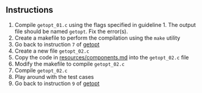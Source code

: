 ## Instructions
1. Compile `getopt_01.c` using the flags specified in guideline 1. The output file should be named `getopt`. Fix the error(s).
2. Create a makefile to perform the compilation using the `make` utility
3. Go back to instruction `7` of [getopt](https://github.com/Berthran/C_Lessons/blob/main/getopt/README.md)
4. Create a new file `getopt_02.c`
5. Copy the code in [resources/components.md](https://github.com/Berthran/C_Lessons/blob/main/getopt/resources/components.md) into the `getopt_02.c` file
6. Modify the makefile to compile `getopt_02.c`
7. Compile `getopt_02.c`
8. Play around with the test cases
9. Go back to instruction `9` of [getopt](https://github.com/Berthran/C_Lessons/blob/main/getopt/README.md)
